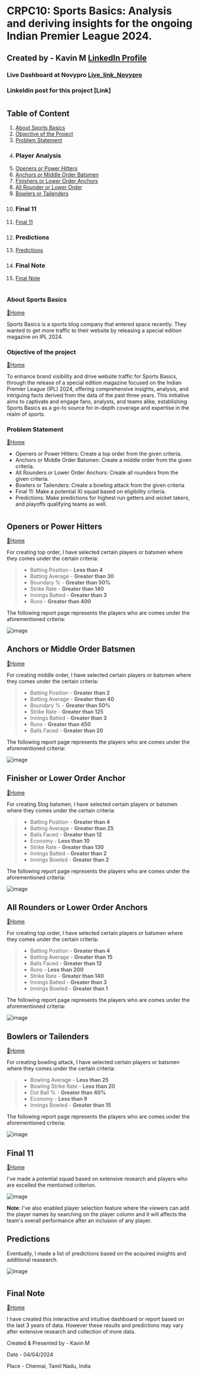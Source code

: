 #  CRPC10: Sports Basics: Analysis and deriving insights for the ongoing Indian Premier League 2024.

## Created by - Kavin M [LinkedIn Profile](https://www.linkedin.com/in/kavin-2002m19/)

### Live Dashboard at Novypro [Live_link_Novypro](https://www.novypro.com/project/ipl-insights-2024-power-bi)
### Linkeldin post for this project [Link]

#
## Table of Content
1. [About Sports Basics](#about-sports-basics)
2. [Objective of the Project](#objective-of-the-project)
3. [Problem Statement](#problem-statement)
4. ### Player Analysis
5. [Openers or Power Hitters](#openers-powerhitters)
6. [Anchors or Middle Order Batsmen](#Anchors-Middle-order-batsmen)
7. [Finishers or Lower Order Anchors](#Finishers-Lower-order-anchors)
8. [All Rounder or Lower Order](#Allrounder-Lower-order)
9. [Bowlers or Tailenders](#Bowlers-Tailenders)
10. ### Final 11
11. [Final 11](#Final-11)
12. ### Predictions
13. [Predictions](#Predictions)
14. ### Final Note
15. [Final Note](#Final-Note)

#
### About Sports Basics
[🔁Home](#table-of-content)

Sports Basics is a sports blog company that entered space recently.  They wanted to get more traffic to their website by releasing a special edition magazine on IPL 2024.  

### Objective of the project
[🔁Home](#table-of-content)

To enhance brand visibility and drive website traffic for Sports Basics, through the release of a special edition magazine focused on the Indian Premier League (IPL) 2024, offering comprehensive insights, analysis, and intriguing facts derived from the data of the past three years. This initiative aims to captivate and engage fans, analysts, and teams alike, establishing Sports Basics as a go-to source for in-depth coverage and expertise in the realm of sports.

### Problem Statement
[🔁Home](#table-of-content)

* Openers or Power Hitters: Create a top order from the given criteria.
* Anchors or Middle Order Batsmen: Create a middle order from the given criteria.
* All Rounders or Lower Order Anchors: Create all rounders from the given criteria.
* Bowlers or Tailenders: Create a bowling attack from the given criteria
* Final 11: Make a potential XI squad based on eligibility criteria.
* Predictions: Make predictions for highest run getters and wicket takers, and playoffs qualifying teams as well.
#

## Openers or Power Hitters
[🔁Home](#table-of-content)

For creating top order, I have selected certain players or batsmen where they comes under the certain criteria:
> * Batting Position - **Less than 4**
> * Batting Average - **Greater than 30**
> * Boundary % - **Greater than 50%**
> * Strike Rate - **Greater than 140**
> * Innings Batted - **Greater than 3**
> * Runs - **Greater than 400**

The following report page represents the players who are comes under the aforementioned criteria:

![image](https://github.com/Kavin-M-2002/IPL-Insights-2024/assets/97793013/55132f8b-7d65-457a-a516-b642e47b2ddb)

## Anchors or Middle Order Batsmen
[🔁Home](#table-of-content)

For creating middle order, I have selected certain players or batsmen where they comes under the certain criteria:
> * Batting Position - **Greater than 2**
> * Batting Average - **Greater than 40**
> * Boundary % - **Greater than 50%**
> * Strike Rate - **Greater than 125**
> * Innings Batted - **Greater than 3**
> * Runs - **Greater than 450**
> * Balls Faced - **Greater than 20**

The following report page represents the players who are comes under the aforementioned criteria:

![image](https://github.com/Kavin-M-2002/IPL-Insights-2024/assets/97793013/2ecc877e-4c4e-4101-8957-2ba17698b03b)


## Finisher or Lower Order Anchor
[🔁Home](#table-of-content)

For creating Slog batsmen, I have selected certain players or batsmen where they comes under the certain criteria:
> * Batting Position - **Greater than 4**
> * Batting Average - **Greater than 25**
> * Balls Faced - **Greater than 12**
> * Economy - **Less than 10**
> * Strike Rate - **Greater than 130**
> * Innings Batted - **Greater than 2**
> * Innings Bowled - **Greater than 2**

The following report page represents the players who are comes under the aforementioned criteria:

![image](https://github.com/Kavin-M-2002/IPL-Insights-2024/assets/97793013/8fb7b3d9-0e7d-4a7f-a65a-cbaede51dafc)

## All Rounders or Lower Order Anchors
[🔁Home](#table-of-content)

For creating top order, I have selected certain players or batsmen where they comes under the certain criteria:
> * Batting Position - **Greater than 4**
> * Batting Average - **Greater than 15**
> * Balls Faced - **Greater than 12**
> * Runs - **Less than 200**
> * Strike Rate - **Greater than 140**
> * Innings Batted - **Greater than 3**
> * Innings Bowled - **Greater than 1**

The following report page represents the players who are comes under the aforementioned criteria:

![image](https://github.com/Kavin-M-2002/IPL-Insights-2024/assets/97793013/b6f07701-d942-4302-b5f2-393dd4470068)

## Bowlers or Tailenders
[🔁Home](#table-of-content)

For creating bowling attack, I have selected certain players or batsmen where they comes under the certain criteria:
> * Bowling Average - **Less than 25**
> * Bowling Strike Rate - **Less than 20**
> * Dot Ball % - **Greater than 40%** 
> * Economy - **Less than 9**
> * Innings Bowled - **Greater than 15**

The following report page represents the players who are comes under the aforementioned criteria:

![image](https://github.com/Kavin-M-2002/IPL-Insights-2024/assets/97793013/afcbe7a7-6243-483d-b961-7465d3485fc9)

## Final 11
[🔁Home](#table-of-content)

I've made a potential squad based on extensive research and players who are excelled the mentioned criterion.

![image](https://github.com/Kavin-M-2002/IPL-Insights-2024/assets/97793013/86832deb-b5d5-4f85-b828-d55187e45b60)

**Note**: I've also enabled player selection feature where the viewers can add the player names by searching on the player column and it will affects the team's overall performance after an inclusion of any player.

## Predictions

Eventually, I made a list of predictions based on the acquired insights and additional reasearch.

![image](https://github.com/Kavin-M-2002/IPL-Insights-2024/assets/97793013/3dc83bf4-07ca-4542-9ee4-e141c0597f44)

#

## Final Note
[🔁Home](#table-of-content)

I have created this interactive and intuitive dashboard or report based on the last 3 years of data. However these results and predictions may vary after extensive research and collection of more data.

Created & Presented by - Kavin M

Date - 04/04/2024

Place - Chennai, Tamil Nadu, India
